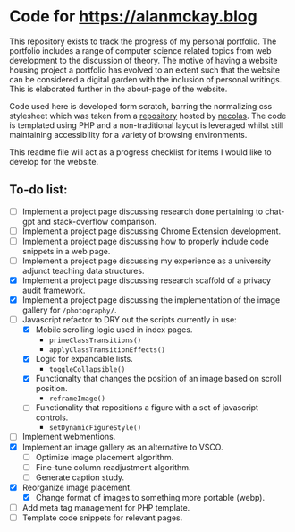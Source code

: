 # Code for https://alanmckay.blog

This repository exists to track the progress of my personal portfolio. The portfolio includes a range of computer science related topics from web development to the discussion of theory. The motive of having a website housing project a portfolio has evolved to an extent such that the website can be considered a digital garden with the inclusion of personal writings. This is elaborated further in the about-page of the website.

Code used here is developed form scratch, barring the normalizing css stylesheet which was taken from a [repository](https://github.com/necolas/normalize.css) hosted by [necolas](https://github.com/necolas). The code is templated using PHP and a non-traditional layout is leveraged whilst still maintaining accessibility for a variety of browsing environments.

This readme file will act as a progress checklist for items I would like to develop for the website.

## To-do list:

- [ ] Implement a project page discussing research done pertaining to chat-gpt and stack-overflow comparison.
- [ ] Implement a project page discussing Chrome Extension development.
- [ ] Implement a project page discussing how to properly include code snippets in a web page.
- [ ] Implement a project page discussing my experience as a university adjunct teaching data structures.
- [x] Implement a project page discussing research scaffold of a privacy audit framework.
- [x] Implement a project page discussing the implementation of the image gallery for `/photography/`.
- [ ] Javascript refactor to DRY out the scripts currently in use:
    - [x] Mobile scrolling logic used in index pages.
        - `primeClassTransitions()`
        - `applyClassTransitionEffects()`
    - [x] Logic for expandable lists.
        - `toggleCollapsible()`
    - [x] Functionalty that changes the position of an image based on scroll position.
        - `reframeImage()`
    - [ ] Functionality that repositions a figure with a set of javascript controls.
        - `setDynamicFigureStyle()`
- [ ] Implement webmentions.
- [x] Implement an image gallery as an alternative to VSCO.
    - [ ] Optimize image placement algorithm.
    - [ ] Fine-tune column readjustment algorithm.
    - [ ] Generate caption study.
- [x] Reorganize image placement.
    - [x] Change format of images to something more portable (webp).
- [ ] Add meta tag management for PHP template.
- [ ] Template code snippets for relevant pages.
